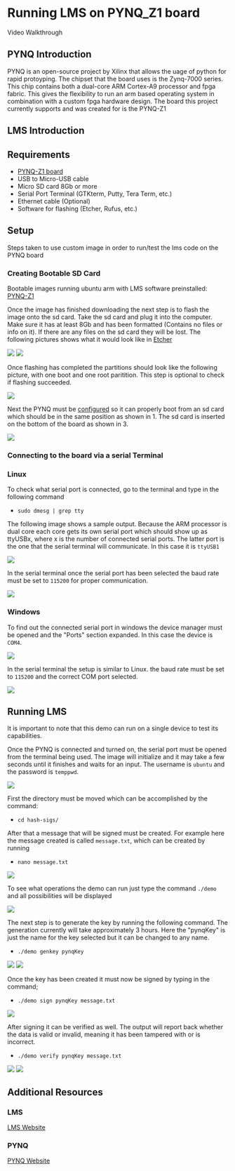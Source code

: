# Running LMS on PYNQ_Z1 board

Video Walkthrough

## PYNQ Introduction
PYNQ is an open-source project by Xilinx that allows the uage of python for rapid protoyping. The chipset that the board uses is the Zynq-7000 series. This chip contains both a dual-core ARM Cortex-A9 processor and fpga fabric. This gives the flexibility to run an arm based operating system in combination with a custom fpga hardware design. The board this project currently supports and was created for is the PYNQ-Z1

## LMS Introduction

## Requirements
* [PYNQ-Z1 board](http://www.pynq.io/board.html)
* USB to Micro-USB cable
* Micro SD card 8Gb or more
* Serial Port Terminal (GTKterm, Putty, Tera Term, etc.)
* Ethernet cable (Optional)
* Software for flashing (Etcher, Rufus, etc.)

## Setup

Steps taken to use custom image in order to run/test the lms code on the PYNQ board

### Creating Bootable SD Card
Bootable images running ubuntu arm with LMS software preinstalled:
[PYNQ-Z1](https://drive.google.com/file/d/1cGJpK71YlWuMF9Sf-PXz1tq_aS4WoBCR/view?usp=sharing)

Once the image has finished downloading the next step is to flash the image onto the sd card. Take the sd card and plug it into the computer. Make sure it has at least 8Gb and has been formatted (Contains no files or info on it). If there are any files on the sd card they will be lost. The following pictures shows what it would look like in [Etcher](https://www.balena.io/etcher/)

![](/Pictures/Etcher_Flashing.png)
![](/Pictures/Etcher_Flashed.png)

Once flashing has completed the partitions should look like the following picture, with one boot and one root paritition. This step is optional to check if flashing succeeded.

![](/Pictures/Card_Partitions.png)

Next the PYNQ must be [configured](https://pynq.readthedocs.io/en/latest/getting_started/pynq_z1_setup.html) so it can properly boot from an sd card which should be in the same position as shown in 1. The sd card is inserted on the bottom of the board as shown in 3.

![](/Pictures/Board_Setup.PNG)

### Connecting to the board via a serial Terminal
### Linux
To check what serial port is connected, go to the terminal and type in the following command
* ```sudo dmesg | grep tty```

The following image shows a sample output. Because the ARM processor is dual core each core gets its own serial port which should show up as ttyUSBx, where x is the number of connected serial ports. The latter port is the one that the serial terminal will communicate. In this case it is ```ttyUSB1```

![](/Pictures/Dmesg_Out.png)

In the serial terminal once the serial port has been selected the baud rate must be set to ```115200``` for proper communication.

![](/Pictures/Terminal_Config.png)

### Windows
To find out the connected serial port in windows the device manager must be opened and the "Ports" section expanded. In this case the device is ```COM4```.

![](/Pictures/Windows_COM.PNG)

In the serial terminal the setup is similar to Linux. the baud rate must be set to ```115200``` and the correct COM port selected.

![](/Pictures/Windows_Config.PNG)

## Running LMS
It is important to note that this demo can run on a single device to test its capabilities.

Once the PYNQ is connected and turned on, the serial port must be opened from the terminal being used. The image will initialize and it may take a few seconds until it finishes and waits for an input. The username is ```ubuntu``` and the password is ```temppwd```.

![](/Pictures/Boot_Image.png)

First the directory must be moved which can be accomplished by the command:
* ```cd hash-sigs/```

After that a message that will be signed must be created. For example here the message created is called ```message.txt```, which can be created by running 
* ```nano message.txt```

![](/Pictures/Message.png)

To see what operations the demo can run just type the command ```./demo``` and all possibilities will be displayed

![](/Pictures/Demo.png)

The next step is to generate the key by running the following command. The generation currently will take approximately 3 hours. Here the "pynqKey" is just the name for the key selected but it can be changed to any name.
* ```./demo genkey pynqKey```

![](/Pictures/Genkey_Start.png)
![](/Pictures/Genkey_End.png)

Once the key has been created it must now be signed by typing in the command;
* ```./demo sign pynqKey message.txt```

![](/Pictures/Demo_Sign.png)

After signing it can be verified as well. The output will report back whether the data is valid or invalid, meaning it has been tampered with or is incorrect.
* ```./demo verify pynqKey message.txt```

![](/Pictures/Demo_Valid.png)
![](/Pictures/Demo_Invalid.png)

## Additional Resources

### LMS
[LMS Website](https://csrc.nist.gov/Projects/stateful-hash-based-signatures) 

### PYNQ
[PYNQ Website](http://www.pynq.io/)


